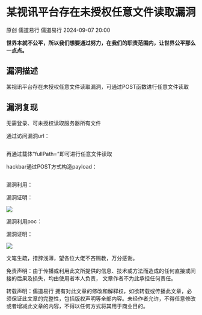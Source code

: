#  某视讯平台存在未授权任意文件读取漏洞   
原创 儒道易行  儒道易行   2024-09-07 20:00  
  
**世界本就不公平，所以我们想要通过努力，在我们的职责范围内，让世界公平那么一点点。**  
## 漏洞描述  
  
某视讯平台存在未授权任意文件读取漏洞，可通过POST函数进行任意文件读取   
## 漏洞复现  
  
无需登录、可未授权读取服务器所有文件  
  
通过访问漏洞url：  
```
```  
  
再通过载体“fullPath=”即可进行任意文件读取  
  
hackbar通过POST方式构造payload：  
```
```  
  
漏洞利用：  
  
漏洞证明：  
  
![](https://mmbiz.qpic.cn/mmbiz_png/v94hWOZcBpzDRQMRjgUxt7aKbfwFVRYw4malne541GsvaeNEQtvvuFsph6Q5icFRKRRnyYEt6QzoibZLmwOdMUQA/640?wx_fmt=png&from=appmsg "")  
  
漏洞利用poc：  
  
漏洞证明：  
  
![](https://mmbiz.qpic.cn/mmbiz_png/v94hWOZcBpzDRQMRjgUxt7aKbfwFVRYwwibCMSQpZwB3PRtiaonMq2NqhPyGt3vHGvGZ9sH6p10DX6LEnCmzsQnA/640?wx_fmt=png&from=appmsg "")  
  
文笔生疏，措辞浅薄，望各位大佬不吝赐教，万分感谢。  
  
免责声明：由于传播或利用此文所提供的信息、技术或方法而造成的任何直接或间接的后果及损失，均由使用者本人负责， 文章作者不为此承担任何责任。  
  
转载声明：儒道易行 拥有对此文章的修改和解释权，如欲转载或传播此文章，必须保证此文章的完整性，包括版权声明等全部内容。未经作者允许，不得任意修改或者增减此文章的内容，不得以任何方式将其用于商业目的。  
```
```  
  
  
